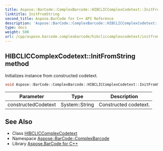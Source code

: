 ```yaml
---
title: Aspose::BarCode::ComplexBarcode::HIBCLICComplexCodetext::InitFromString method
linktitle: InitFromString
second_title: Aspose.BarCode for C++ API Reference
description: 'Aspose::BarCode::ComplexBarcode::HIBCLICComplexCodetext::InitFromString method. Initializes instance from constructed codetext in C++.'
type: docs
weight: 500
url: /cpp/aspose.barcode.complexbarcode/hibcliccomplexcodetext/initfromstring/
---
```

## HIBCLICComplexCodetext::InitFromString method


Initializes instance from constructed codetext.

```cpp
void Aspose::BarCode::ComplexBarcode::HIBCLICComplexCodetext::InitFromString(System::String constructedCodetext) override=0
```


| Parameter | Type | Description |
| --- | --- | --- |
| constructedCodetext | System::String | Constructed codetext. |

## See Also

* Class [HIBCLICComplexCodetext](../)
* Namespace [Aspose::BarCode::ComplexBarcode](../../)
* Library [Aspose.BarCode for C++](../../../)
